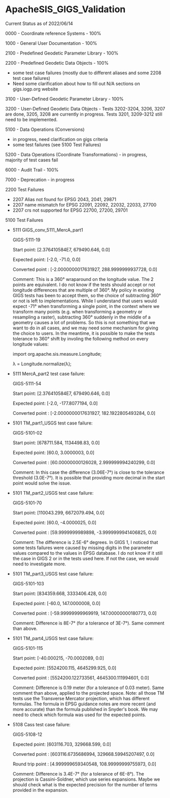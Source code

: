 # ApacheSIS_GIGS_Validation

Current Status as of 2022/06/14

0000 - Coordinate reference Systems - 100% 

1000 - General User Documentation - 100%

2100 - Predefined Geodetic Parameter Library - 100%

2200 - Predefined Geodetic Data Objects - 100%
- some test case failures (mostly due to different aliases and some 2208 test case failures) 
- Need some clarification about how to fill out N/A sections on gigs.iogp.org website

3100 - User-Defined Geodetic Parameter Library - 100%

3200 - User-Defined Geodetic Data Objects - Tests 3202-3204, 3206, 3207 are done, 3205, 3208 are currently in progress. Tests 3201, 3209-3212 still need to be implemented.

5100 - Data Operations (Conversions) 
- in progress, need clarification on gigs criteria
- some test failures (see 5100 Test Failures)

5200 - Data Operations (Coordinate Transformations) - in progress, majority of test cases fail

6000 - Audit Trail - 100%

7000 - Deprecation - in progress



2200 Test Failures
  - 2207 Alias not found for EPSG 2043, 2041, 29871
  - 2207 name mismatch for EPSG 22091, 22092, 22032, 22033, 27700
  - 2207 crs not supported for EPSG 22700, 27200, 29701


5100 Test Failures 

  - 5111 GIGS_conv_5111_MercA_part1
  
    GIGS-5111-19
    
    Start point: [2.376410584E7, 679490.646, 0.0]
    
    Expected point: [-2.0, -71.0, 0.0]
    
    Converted point : [-2.0000000017631927, 288.9999999937728, 0.0]
    
    Comment: This is a 360° wraparound on the longitude value. The 2 points are equivalent. I do not know if the tests should accept or not longitude differences that are multiple of 360°. My policy in existing GIGS tests has been to accept them, so the choice of subtracting 360° or not is left to implementations. While I understand that users would expect -71° when transforming a single point, in the context where we transform many points (e.g. when transforming a geometry or resampling a raster), subtracting 360° suddenly in the middle of a geometry causes a lot of problems. So this is not something that we want to do in all cases, and we may need some mechanism for giving the choice to users. In the meantime, it is possible to make the tests tolerance to 360° shift by involing the following method on every longitude values:
    
     import org.apache.sis.measure.Longitude;
     
     λ = Longitude.normalize(λ);

  - 5111 MercA_part2 test case failure:
  
    GIGS-5111-54
    
    Start point: [2.376410584E7, 679490.646, 0.0]
    
    Expected point: [-2.0, -177.8077194, 0.0]
    
    Converted point : [-2.0000000017631927, 182.1922805493284, 0.0]

  - 5101 TM_part1_USGS test case failure:
  
    GIGS-5101-02
    
    Start point: [678711.584, 1134498.83, 0.0]
    
    Expected point: [60.0, 3.0000003, 0.0]
    
    Converted point : [60.00000000126028, 2.999999994240299, 0.0]
    
    Comment: In this case the difference (3.06E-7°) is close to the tolerance threshold (3.0E-7°). It is possible that providing more decimal in the start point would solve the issue.
    
  - 5101 TM_part2_USGS test case failure:
  
    GIGS-5101-70
    
    Start point: [110043.299, 6672079.494, 0.0]
    
    Expected point: [60.0, -4.0000025, 0.0]
    
    Converted point : [59.9999999989898, -3.9999999941406825, 0.0]
    
    Comment: The difference is 2.5E-6° degrees. In GIGS 1, I noticed that some tests failures were caused by missing digits in the parameter values compared to the values in EPSG database. I do not know if it still the case in GIGS 2 or in the tests used here. If not the case, we would need to investigate more.
    
  - 5101 TM_part3_USGS test case failure:
  
    GIGS-5101-103
    
    Start point: [834359.668, 3333406.428, 0.0]
    
    Expected point: [-60.0, 147.0000008, 0.0]
    
    Converted point : [-59.99999999969919, 147.00000000180773, 0.0]
    
    Comment: Difference is 8E-7° (for a tolerance of 3E-7°). Same comment than above.
    
  - 5101 TM_part4_USGS test case failure:
  
    GIGS-5101-115
    
    Start point: [-40.000215, -70.0002089, 0.0]
    
    Expected point: [5524200.115, 4645299.925, 0.0]
    
    Converted point : [5524200.122733561, 4645300.111994601, 0.0]
    
    Comment: Difference is 0.19 meter (for a tolerance of 0.03 meter). Same comment than above, applied to the projected space. Note: all those TM tests use the Transverse Mercator projection, which has different formulas. The formula in EPSG guidance notes are more recent (and more accurate) than the formula published in Snyder's book. We may need to check which formula was used for the expected points.

  - 5108 Cass test case failure:
  
    GIGS-5108-12
    
    Expected point: [603116.703, 329668.599, 0.0]
    
    Converted point : [603116.6735686994, 329668.59945207497, 0.0]
    
    Round trip point : [4.999999659340548, 108.99999999755973, 0.0]
    
    Comment: Difference is 3.4E-7° (for a tolerance of 6E-8°). The projection is Cassini-Soldner, which use series expansions. Maybe we should check what is the expected precision for the number of terms provided in the expansion.
    
      


    
